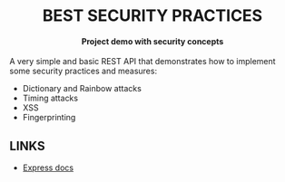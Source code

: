 <h1 align="center"> BEST SECURITY PRACTICES </h1>
<h4 align="center"> Project demo with security concepts </h4>

A very simple and basic REST API that demonstrates how to implement some security practices and measures:

-   Dictionary and Rainbow attacks
-   Timing attacks
-   XSS
-   Fingerprinting

## LINKS

-   [ Express docs ](https://expressjs.com/en/advanced/best-practice-security.html)
